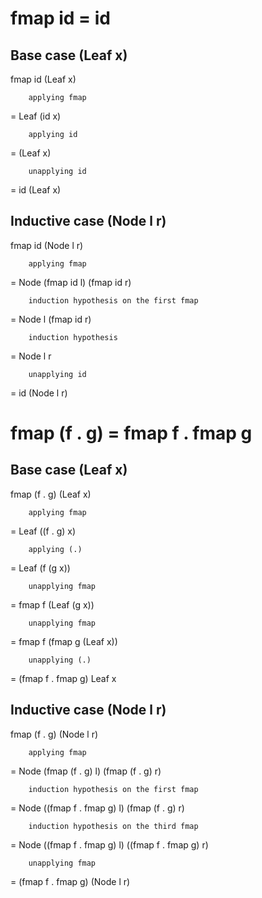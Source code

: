 # fmap id = id
## Base case (Leaf x)
fmap id (Leaf x)

		applying fmap
		
= Leaf (id x)

		applying id
		
= (Leaf x)

		unapplying id
		
= id (Leaf x)

## Inductive case (Node l r)
fmap id (Node l r)

		applying fmap
		
= Node (fmap id l) (fmap id r)

		induction hypothesis on the first fmap
		
= Node l (fmap id r)

		induction hypothesis
		
= Node l r

		unapplying id
		
= id (Node l r)

# fmap (f . g) = fmap f . fmap g
## Base case (Leaf x)
fmap (f . g) (Leaf x) 

		applying fmap
		
= Leaf ((f . g) x)

		applying (.)
		
= Leaf (f (g x))

		unapplying fmap
		
= fmap f (Leaf (g x))

		unapplying fmap
		
= fmap f (fmap g (Leaf x))

		unapplying (.)
		
= (fmap f . fmap g) Leaf x

## Inductive case (Node l r)
fmap (f . g) (Node l r)

		applying fmap
		
= Node (fmap (f . g) l) (fmap (f . g) r)

		induction hypothesis on the first fmap
		
= Node ((fmap f . fmap g) l) (fmap (f . g) r)

		induction hypothesis on the third fmap
		
= Node ((fmap f . fmap g) l) ((fmap f . fmap g) r)

		unapplying fmap
		
= (fmap f . fmap g) (Node l r)